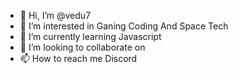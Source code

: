 - 👋 Hi, I’m @vedu7
- 👀 I’m interested in Ganing Coding And Space Tech
- 🌱 I’m currently learning Javascript
- 💞️ I’m looking to collaborate on 
- 📫 How to reach me Discord

<!---
vedu7/vedu7 is a ✨ special ✨ repository because its `README.md` (this file) appears on your GitHub profile.
You can click the Preview link to take a look at your changes.
--->
